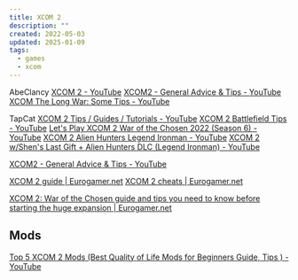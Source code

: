 ```yaml
---
title: XCOM 2
description: ""
created: 2022-05-03
updated: 2025-01-09
tags:
  - games
  - xcom
---
```


AbeClancy
[XCOM 2 - YouTube](https://www.youtube.com/playlist?list=PLI1F_eUFFmf9Zd5Wm_lAt_cO2MJjcMieM)
[XCOM2 - General Advice & Tips - YouTube](https://www.youtube.com/watch?v=b4fKt1blJcc)
[XCOM The Long War: Some Tips - YouTube](https://www.youtube.com/watch?v=XyGieFDL17I)

TapCat
[XCOM 2 Tips / Guides / Tutorials - YouTube](https://www.youtube.com/playlist?list=PL96LzV95Nrq-ICTZ0go9a39UI-mqi3rzt)
[XCOM 2 Battlefield Tips - YouTube](https://www.youtube.com/playlist?list=PL96LzV95Nrq_b0nSDq4m8zQI5yutmivuM)
[Let's Play XCOM 2 War of the Chosen 2022 (Season 6) - YouTube](https://www.youtube.com/playlist?list=PL96LzV95Nrq-dI1Oas6nOjERj1pjSquxy)
[XCOM 2 Alien Hunters Legend Ironman - YouTube](https://www.youtube.com/playlist?list=PL96LzV95Nrq_nvTDh45cBLZHpklNSKq17)
[XCOM 2 w/Shen's Last Gift + Alien Hunters DLC (Legend Ironman) - YouTube](https://www.youtube.com/playlist?list=PL96LzV95Nrq9kgaR6DdXfyENfSuRuns9v)

[XCOM2 - General Advice & Tips - YouTube](https://www.youtube.com/watch?v=b4fKt1blJcc)

[XCOM 2 guide | Eurogamer.net](https://www.eurogamer.net/xcom-2-guide-4031)
[XCOM 2 cheats | Eurogamer.net](https://www.eurogamer.net/xcom-2-cheats-4031)

[XCOM 2: War of the Chosen guide and tips you need to know before starting the huge expansion | Eurogamer.net](https://www.eurogamer.net/xcom-2-war-of-the-chosen-guide-tips-4029)

## Mods

[Top 5 XCOM 2 Mods (Best Quality of Life Mods for Beginners Guide, Tips ) - YouTube](https://www.youtube.com/watch?v=YQvqshch1t0)
